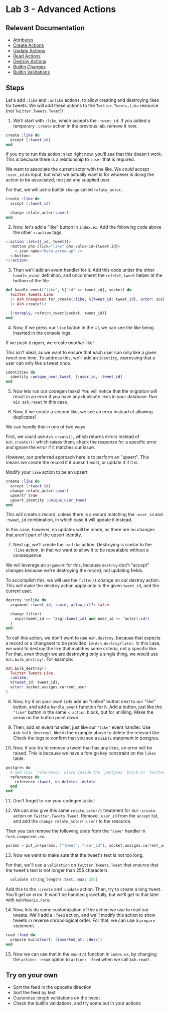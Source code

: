 # Lab 3 - Advanced Actions

## Relevant Documentation

- [Attributes](https://hexdocs.pm/ash/attributes.html)
- [Create Actions](https://hexdocs.pm/ash/create-actions.html)
- [Update Actions](https://hexdocs.pm/ash/update-actions.html)
- [Read Actions](https://hexdocs.pm/ash/read-actions.html)
- [Destroy Actions](https://hexdocs.pm/ash/destroy-actions.html)
- [Builtin Changes](https://hexdocs.pm/ash/Ash.Resource.Change.Builtins.html)
- [Builtin Validations](https://hexdocs.pm/ash/Ash.Resource.Validation.Builtins.html)

## Steps

Let's add `:like` and `:unlike` actions, to allow creating and destroying likes for tweets.
We will add these actions to the `Twitter.Tweets.Like` resource (not `Twitter.Tweets.Tweet`!)

1. We'll start with `:like`, which accepts the `:tweet_id`.
   If you added a temporary `:create` action in the previous lab, remove it now.

```elixir
create :like do
  accept [:tweet_id]
end
```

If you try to run this action in iex right now, you'll see that this doesn't work.
This is because there is a relationship to `:user` that is required.

We want to associate the current actor with the like.
We _could_ accept `:user_id` as input, but what we actually want is for whoever is doing the
action to be associated, not just any supplied user.

For that, we will use a builtin `change` called `relate_actor`.

```elixir
create :like do
  accept [:tweet_id]

  change relate_actor(:user)
end
```

2. Now, let's add a "like" button in `index.ex`. Add the following code above the other `<:action` tags.

```elixir
<:action :let={{_id, tweet}}>
  <button phx-click="like" phx-value-id={tweet.id}>
    <.icon name="hero-arrow-up" />
  </button>
</:action>
```

3. Then we'll add an event handler for it. Add this code under the other `handle_event` definition,
   and uncomment the `refetch_tweet` helper at the bottom of the file.

```elixir
def handle_event("like", %{"id" => tweet_id}, socket) do
  Twitter.Tweets.Like
  |> Ash.Changeset.for_create(:like, %{tweet_id: tweet_id}, actor: socket.assigns.current_user)
  |> Ash.create!()

  {:noreply, refetch_tweet(socket, tweet_id)}
end
```

4. Now, if we press our `like` button in the UI, we can see the like being inserted in the console logs.

If we push it _again_, we create _another_ like!

This isn't ideal, as we want to ensure that each user can only like a given tweet one time.
To address this, we'll add an `identity`, expressing that a user can only like a tweet once.

```elixir
identities do
  identity :unique_user_tweet, [:user_id, :tweet_id]
end
```

5. Now lets run our codegen tasks! You will notice that the migration will result in an error if you have any
   duplicate likes in your database. Run `mix ash.reset` in this case.

6. Now, if we create a second like, we see an error instead of allowing duplicates!

We can handle this in one of two ways.

First, we could use `Ash.create()`, which returns errors instead of `Ash.create!()` which
raises them, check the response for a specific error and ignore the error if it matches our issue.

However, our preferred approach here is to perform an "upsert".
This means we create the record if it doesn't exist, or update it if it is.

Modify your `like` action to be an upsert

```elixir
create :like do
  accept [:tweet_id]
  change relate_actor(:user)
  upsert? true
  upsert_identity :unique_user_tweet
end
```

This will create a record, unless there is a record matching the `:user_id` and `:tweet_id`
combination, in which case it will update it instead.

In this case, however, no updates will be made, as there are no changes that aren't part of the
upsert identity.

7. Next up, we'll create the `:unlike` action. Destroying is similar to the `:like`
   action, in that we want to allow it to be repeatable without a consequence.

We will leverage an `argument` for this, because `destroy` don't "accept" changes
because we're destroying the record, not updating fields.

To accomplish this, we will use the `filter/1` change on our destroy action.
This will make the destroy action apply only to the given `tweet_id`, and the current user.

```elixir
destroy :unlike do
  argument :tweet_id, :uuid, allow_nil?: false

  change filter(
    expr(tweet_id == ^arg(:tweet_id) and user_id == ^actor(:id))
  )
end
```

To call this action, we don't want to use `Ash.destroy`, because that expects a record or a changeset to be
provided. i.e `Ash.destroy(like)`. In this case, we want to destroy the like that matches some
criteria, not a specific like. For that, even though we are destroying only a single thing,
we would use `Ash.bulk_destroy!`. For example:

```elixir
Ash.bulk_destroy!(
  Twitter.Tweets.Like,
  :unlike,
  %{tweet_id: tweet_id},
  actor: socket.assigns.current_user
)
```

8. Now, try it on your own! Lets add an "unlike" button next to our "like" button, and add a `handle_event`
   function for it. Add a button, just like the `"like"` button in the same `<:action` block, but for unliking.
   Make the arrow on the button point down.

9. Then, add an event handler, just like our `"like"` event handler. Use `Ash.bulk_destroy!`, like in the example above
   to delete the relevant like. Check the logs to confirm that you see a `DELETE` statement in postgres.

10. Now, if you try to remove a tweet that has any likes, an error will be raised. This is because we have
    a foreign key constraint on the `likes` table.

```elixir
postgres do
  # add this `references` block inside the `postgres` block on `Twitter.Tweets.Like`
  references do
    reference :tweet, on_delete: :delete
  end
end
```

11. Don't forget to run your codegen tasks!

12. We can also give this same `relate_actor/1` treatment for our `:create` action on `Twitter.Tweets.Tweet`.
    Remove `:user_id` from the `accept` list, and add the `change relate_actor(:user)` to the resource.

Then you can remove the following code from the `"save"` handler in `form_component.ex`.

```elixir
params = put_in(params, ["tweet", "user_id"], socket.assigns.current_user.id)
```

13. Now we want to make sure that the tweet's text is not too long.

For that, we'll use a `validation` on `Twitter.Tweets.Tweet` that ensures that the tweet's text is
not longer than 255 characters.

```elixir
  validate string_length(:text, max: 255)
```

Add this to the `:create` and `:update` action. Then, try to create a long tweet.
You'll get an error. It won't be handled gracefully, but we'll get to that later with `AshPhoenix.Form`.

14. Now, lets do some customization of the action we use to read our tweets.
    We'll add a `:feed` action, and we'll modify this action to show tweets in reverse chronological order.
    For that, we can use a `prepare` statement.

```elixir
read :feed do
  prepare build(sort: [inserted_at: :desc])
end
```

15. Now we can use that in the `mount/3` function in `index.ex`, by changing the `action: :read` option to `action: :feed` when we call `Ash.read!`.

## Try on your own

- Sort the feed in the opposite direction
- Sort the feed by text
- Customize length validations on the tweet
- Check the builtin validations, and try some out in your actions
